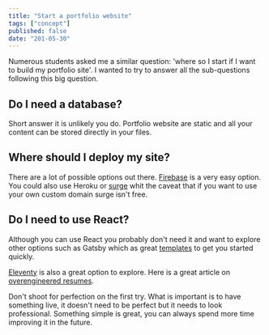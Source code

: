 ```yaml
---
title: "Start a portfolio website"
tags: ["concept"]
published: false
date: "201-05-30"
---
```


Numerous students asked me a similar question: 'where so I start if I want to build my portfolio site'. I wanted to try to answer all the sub-questions following this big question.

## Do I need a database?

Short answer it is unlikely you do. Portfolio website are static and all your content can be stored directly in your files.

## Where should I deploy my site?

There are a lot of possible options out there. [Firebase](https://cloud.google.com/build/docs/deploying-builds/deploy-firebase) is a very easy option. You could also use Heroku or [surge](https://surge.sh/) whit the caveat that if you want to use your own custom domain surge isn't free.

## Do I need to use React?

Although you can use React you probably don't need it and want to explore other options such as Gatsby which as great [templates](https://www.gatsbyjs.com/starters/?) to get you started quickly.

[Eleventy](https://www.11ty.dev/) is also a great option to explore. Here is a great article on [overengineered resumes](https://mxb.dev/blog/eleventy-resume-builder/).

Don't shoot for perfection on the first try. What is important is to have something live, it doesn't need to be perfect but it needs to look professional. Something simple is great, you can always spend more time improving it in the future.
